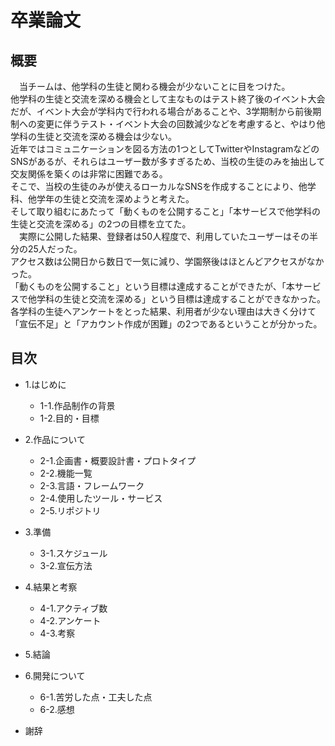 # 卒業論文

## 概要

　当チームは、他学科の生徒と関わる機会が少ないことに目をつけた。  
他学科の生徒と交流を深める機会として主なものはテスト終了後のイベント大会だが、イベント大会が学科内で行われる場合があることや、3学期制から前後期制への変更に伴うテスト・イベント大会の回数減少などを考慮すると、やはり他学科の生徒と交流を深める機会は少ない。  
近年ではコミュニケーションを図る方法の1つとしてTwitterやInstagramなどのSNSがあるが、それらはユーザー数が多すぎるため、当校の生徒のみを抽出して交友関係を築くのは非常に困難である。  
そこで、当校の生徒のみが使えるローカルなSNSを作成することにより、他学科、他学年の生徒と交流を深めようと考えた。  
そして取り組むにあたって「動くものを公開すること」「本サービスで他学科の生徒と交流を深める」の2つの目標を立てた。  
　実際に公開した結果、登録者は50人程度で、利用していたユーザーはその半分の25人だった。   
アクセス数は公開日から数日で一気に減り、学園祭後はほとんどアクセスがなかった。  
「動くものを公開すること」という目標は達成することができたが、「本サービスで他学科の生徒と交流を深める」という目標は達成することができなかった。  
各学科の生徒へアンケートをとった結果、利用者が少ない理由は大きく分けて「宣伝不足」と「アカウント作成が困難」の2つであるということが分かった。   

## 目次

* 1.はじめに

    + 1-1.作品制作の背景
    + 1-2.目的・目標
    
* 2.作品について

    + 2-1.企画書・概要設計書・プロトタイプ
    + 2-2.機能一覧
    + 2-3.言語・フレームワーク
    + 2-4.使用したツール・サービス
    + 2-5.リポジトリ
    
* 3.準備

    + 3-1.スケジュール
    + 3-2.宣伝方法

* 4.結果と考察

    + 4-1.アクティブ数
    + 4-2.アンケート
    + 4-3.考察
    
* 5.結論

* 6.開発について

    + 6-1.苦労した点・工夫した点
    + 6-2.感想

* 謝辞
